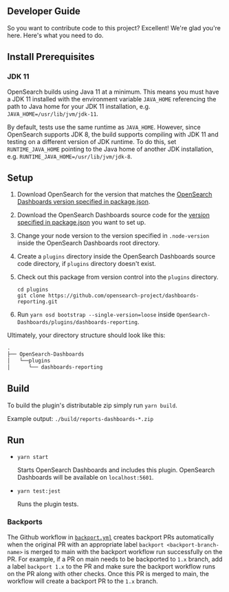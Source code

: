 ## Developer Guide

So you want to contribute code to this project? Excellent! We're glad you're here. Here's what you need to do.

## Install Prerequisites

### JDK 11

OpenSearch builds using Java 11 at a minimum. This means you must have a JDK 11
installed with the environment variable `JAVA_HOME` referencing the path to Java home
for your JDK 11 installation, e.g. `JAVA_HOME=/usr/lib/jvm/jdk-11`.

By default, tests use the same runtime as `JAVA_HOME`. However, since OpenSearch
supports JDK 8, the build supports compiling with JDK 11 and testing on a different
version of JDK runtime. To do this, set `RUNTIME_JAVA_HOME` pointing to the Java home of
another JDK installation, e.g. `RUNTIME_JAVA_HOME=/usr/lib/jvm/jdk-8`.

## Setup

1. Download OpenSearch for the version that matches the [OpenSearch Dashboards version specified in package.json](./package.json#L7).
1. Download the OpenSearch Dashboards source code for the [version specified in package.json](./package.json#L7) you want to set up.

1. Change your node version to the version specified in `.node-version` inside the OpenSearch Dashboards root directory.
1. Create a `plugins` directory inside the OpenSearch Dashboards source code directory, if `plugins` directory doesn't exist.
1. Check out this package from version control into the `plugins` directory.
   ```
   cd plugins
   git clone https://github.com/opensearch-project/dashboards-reporting.git
   ```
1. Run `yarn osd bootstrap --single-version=loose` inside `OpenSearch-Dashboards/plugins/dashboards-reporting`.

Ultimately, your directory structure should look like this:

<!-- prettier-ignore -->
```md
.
├── OpenSearch-Dashboards
│   └──plugins
│      └── dashboards-reporting
```

## Build

To build the plugin's distributable zip simply run `yarn build`.

Example output: `./build/reports-dashboards-*.zip`

## Run

- `yarn start`

  Starts OpenSearch Dashboards and includes this plugin. OpenSearch Dashboards will be available on `localhost:5601`.

- `yarn test:jest`

  Runs the plugin tests.

### Backports

The Github workflow in [`backport.yml`](../.github/workflows/backport.yml) creates backport PRs automatically when the original PR
with an appropriate label `backport <backport-branch-name>` is merged to main with the backport workflow run successfully on the
PR. For example, if a PR on main needs to be backported to `1.x` branch, add a label `backport 1.x` to the PR and make sure the
backport workflow runs on the PR along with other checks. Once this PR is merged to main, the workflow will create a backport PR
to the `1.x` branch.